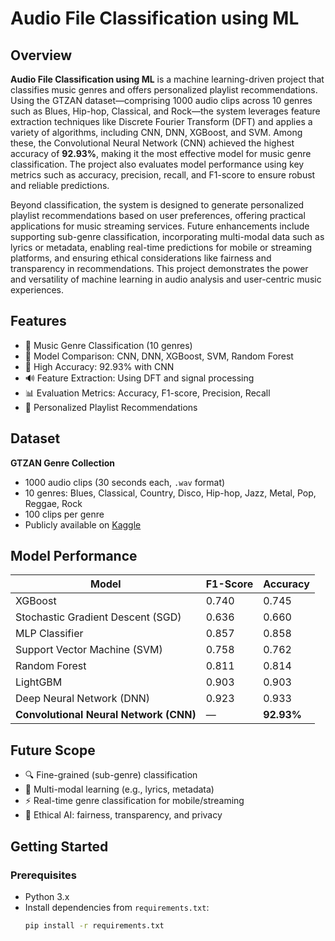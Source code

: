# Audio File Classification using ML

## Overview
**Audio File Classification using ML** is a machine learning-driven project that classifies music genres and offers personalized playlist recommendations. Using the GTZAN dataset—comprising 1000 audio clips across 10 genres such as Blues, Hip-hop, Classical, and Rock—the system leverages feature extraction techniques like Discrete Fourier Transform (DFT) and applies a variety of algorithms, including CNN, DNN, XGBoost, and SVM. Among these, the Convolutional Neural Network (CNN) achieved the highest accuracy of **92.93%**, making it the most effective model for music genre classification. The project also evaluates model performance using key metrics such as accuracy, precision, recall, and F1-score to ensure robust and reliable predictions.

Beyond classification, the system is designed to generate personalized playlist recommendations based on user preferences, offering practical applications for music streaming services. Future enhancements include supporting sub-genre classification, incorporating multi-modal data such as lyrics or metadata, enabling real-time predictions for mobile or streaming platforms, and ensuring ethical considerations like fairness and transparency in recommendations. This project demonstrates the power and versatility of machine learning in audio analysis and user-centric music experiences.

## Features
- 🎵 Music Genre Classification (10 genres)
- 🧠 Model Comparison: CNN, DNN, XGBoost, SVM, Random Forest
- 🎯 High Accuracy: 92.93% with CNN
- 🔊 Feature Extraction: Using DFT and signal processing
- 📊 Evaluation Metrics: Accuracy, F1-score, Precision, Recall
- 🤖 Personalized Playlist Recommendations

## Dataset
**GTZAN Genre Collection**
- 1000 audio clips (30 seconds each, `.wav` format)
- 10 genres: Blues, Classical, Country, Disco, Hip-hop, Jazz, Metal, Pop, Reggae, Rock
- 100 clips per genre
- Publicly available on [Kaggle](https://www.kaggle.com/datasets)

## Model Performance

| Model                             | F1-Score | Accuracy |
|----------------------------------|----------|----------|
| XGBoost                          | 0.740    | 0.745    |
| Stochastic Gradient Descent (SGD)| 0.636    | 0.660    |
| MLP Classifier                   | 0.857    | 0.858    |
| Support Vector Machine (SVM)     | 0.758    | 0.762    |
| Random Forest                    | 0.811    | 0.814    |
| LightGBM                         | 0.903    | 0.903    |
| Deep Neural Network (DNN)        | 0.923    | 0.933    |
| **Convolutional Neural Network (CNN)** | —      | **92.93%** |

## Future Scope
- 🔍 Fine-grained (sub-genre) classification
- 🧾 Multi-modal learning (e.g., lyrics, metadata)
- ⚡ Real-time genre classification for mobile/streaming
- 🧠 Ethical AI: fairness, transparency, and privacy

## Getting Started

### Prerequisites
- Python 3.x
- Install dependencies from `requirements.txt`:
  ```bash
  pip install -r requirements.txt
